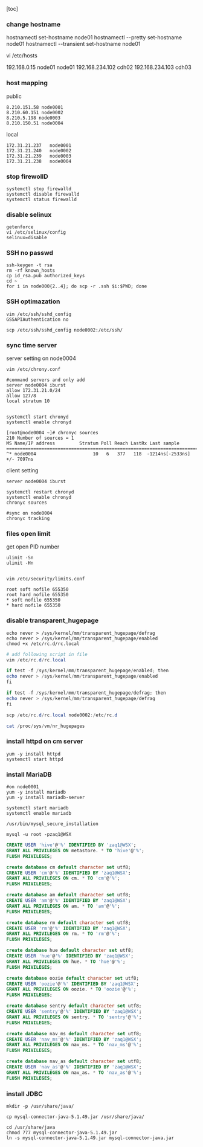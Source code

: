 [toc]

###  change hostname

hostnamectl set-hostname node01
hostnamectl --pretty set-hostname node01
hostnamectl --transient set-hostname node01

vi /etc/hosts


192.168.0.15 node01 node01
192.168.234.102 cdh02
192.168.234.103 cdh03

### host mapping

public
```shell
8.210.151.58 node0001
8.210.60.151 node0002
8.210.5.198 node0003
8.210.150.51 node0004
```

local
```shell
172.31.21.237	node0001
172.31.21.240	node0002
172.31.21.239	node0003
172.31.21.238	node0004
```


### stop firewollD
```shell
systemctl stop firewalld
systemctl disable firewalld
systemctl status firewalld
```

### disable selinux
```shell
getenforce
vi /etc/selinux/config
selinux=disable
```

### SSH no passwd
```shell
ssh-keygen -t rsa
rm -rf known_hosts
cp id_rsa.pub authorized_keys
cd ~
for i in node000{2..4}; do scp -r .ssh $i:$PWD; done
```


### SSH optimazation

```shell
vim /etc/ssh/sshd_config
GSSAPIAuthentication no

scp /etc/ssh/sshd_config node0002:/etc/ssh/

```

### sync time server

server setting on node0004
```shell
vim /etc/chrony.conf

#command servers and only add
server node0004 iburst
allow 172.31.21.0/24
allow 127/8
local stratum 10


systemctl start chronyd  
systemctl enable chronyd

[root@node0004 ~]# chronyc sources
210 Number of sources = 1
MS Name/IP address         Stratum Poll Reach LastRx Last sample               
===============================================================================
^* node0004                     10   6   377   118  -1214ns[-2533ns] +/- 7097ns
```

client setting
```shell
server node0004 iburst

systemctl restart chronyd  
systemctl enable chronyd
chronyc sources

#sync on node0004
chronyc tracking
```






### files open limit

get open PID number
```shell
ulimit -Sn
ulimit -Hn


vim /etc/security/limits.conf

root soft nofile 655350
root hard nofile 655350
* soft nofile 655350
* hard nofile 655350
```


### disable transparent_hugepage

```shell
echo never > /sys/kernel/mm/transparent_hugepage/defrag
echo never > /sys/kernel/mm/transparent_hugepage/enabled
chmod +x /etc/rc.d/rc.local
```

```powershell
# add following script in file
vim /etc/rc.d/rc.local

if test -f /sys/kernel/mm/transparent_hugepage/enabled; then
echo never > /sys/kernel/mm/transparent_hugepage/enabled
fi

if test -f /sys/kernel/mm/transparent_hugepage/defrag; then
echo never > /sys/kernel/mm/transparent_hugepage/defrag
fi

scp /etc/rc.d/rc.local node0002:/etc/rc.d

cat /proc/sys/vm/nr_hugepages

```


### install httpd on cm server

```shell
yum -y install httpd
systemctl start httpd
```



### install MariaDB

```shell
#on node0001
yum -y install mariadb
yum -y install mariadb-server

systemctl start mariadb
systemctl enable mariadb 

/usr/bin/mysql_secure_installation

mysql -u root -pzaq1@WSX
```

```sql
CREATE USER 'hive'@'%' IDENTIFIED BY 'zaq1@WSX';
GRANT ALL PRIVILEGES ON metastore. * TO 'hive'@'%';
FLUSH PRIVILEGES;

create database cm default character set utf8;
CREATE USER 'cm'@'%' IDENTIFIED BY 'zaq1@WSX';
GRANT ALL PRIVILEGES ON cm. * TO 'cm'@'%';
FLUSH PRIVILEGES;

create database am default character set utf8;
CREATE USER 'am'@'%' IDENTIFIED BY 'zaq1@WSX';
GRANT ALL PRIVILEGES ON am. * TO 'am'@'%';
FLUSH PRIVILEGES;

create database rm default character set utf8;
CREATE USER 'rm'@'%' IDENTIFIED BY 'zaq1@WSX';
GRANT ALL PRIVILEGES ON rm. * TO 'rm'@'%';
FLUSH PRIVILEGES;

create database hue default character set utf8;
CREATE USER 'hue'@'%' IDENTIFIED BY 'zaq1@WSX';
GRANT ALL PRIVILEGES ON hue. * TO 'hue'@'%';
FLUSH PRIVILEGES;

create database oozie default character set utf8;
CREATE USER 'oozie'@'%' IDENTIFIED BY 'zaq1@WSX';
GRANT ALL PRIVILEGES ON oozie. * TO 'oozie'@'%';
FLUSH PRIVILEGES;

create database sentry default character set utf8;
CREATE USER 'sentry'@'%' IDENTIFIED BY 'zaq1@WSX';
GRANT ALL PRIVILEGES ON sentry. * TO 'sentry'@'%';
FLUSH PRIVILEGES;

create database nav_ms default character set utf8;
CREATE USER 'nav_ms'@'%' IDENTIFIED BY 'zaq1@WSX';
GRANT ALL PRIVILEGES ON nav_ms. * TO 'nav_ms'@'%';
FLUSH PRIVILEGES;

create database nav_as default character set utf8;
CREATE USER 'nav_as'@'%' IDENTIFIED BY 'zaq1@WSX';
GRANT ALL PRIVILEGES ON nav_as. * TO 'nav_as'@'%';
FLUSH PRIVILEGES;

```

### install JDBC

```shell
mkdir -p /usr/share/java/

cp mysql-connector-java-5.1.49.jar /usr/share/java/

cd /usr/share/java
chmod 777 mysql-connector-java-5.1.49.jar
ln -s mysql-connector-java-5.1.49.jar mysql-connector-java.jar
```